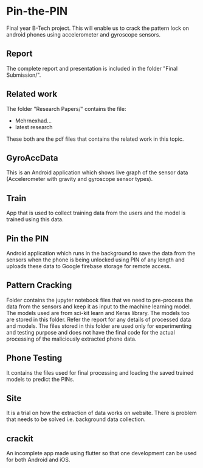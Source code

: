 # Pin-the-PIN
Final year B-Tech project. This will enable us to crack the pattern lock on android phones using accelerometer and gyroscope sensors.

## Report
The complete report and presentation is included in the folder "Final Submission/".

## Related work
The folder "Research Papers/" contains the file:
- Mehrnexhad...
- latest research

These both are the pdf files that contains the related work in this topic.

## GyroAccData
This is an Android application which shows live graph of the sensor data (Accelerometer with gravity and gyroscope sensor types).

## Train
App that is used to collect training data from the users and the model is trained using this data.

## Pin the PIN
Android application which runs in the background to save the data from the sensors when the phone is being unlocked using PIN of any length and uploads these data to Google firebase storage for remote access.

## Pattern Cracking
Folder contains the jupyter notebook files that we need to pre-process the data from the sensors and keep it as input to the machine learning model. The models used are from sci-kit learn and Keras library. The models too are stored in this folder. Refer the report for any details of processed data and models. The files stored in this folder are used only for experimenting and testing purpose and does not have the final code for the actual processing of the maliciously extracted phone data.

## Phone Testing
It contains the files used for final processing and loading the saved trained models to predict the PINs.

## Site
It is a trial on how the extraction of data works on website. There is problem that needs to be solved i.e. background data collection.

## crackit
An incomplete app made using flutter so that one development can be used for both Android and iOS.
